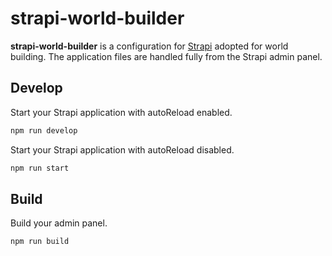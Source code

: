 # strapi-world-builder

**strapi-world-builder** is a configuration for [Strapi](https://strapi.io/)
adopted for world building. The application files are handled fully from the
Strapi admin panel.

## Develop

Start your Strapi application with autoReload enabled.

```sh
npm run develop
```

Start your Strapi application with autoReload disabled.

```sh
npm run start
```

## Build

Build your admin panel.

```sh
npm run build
```
